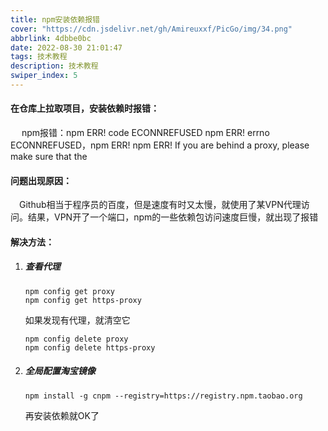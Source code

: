 ```yaml
---
title: npm安装依赖报错
cover: "https://cdn.jsdelivr.net/gh/Amireuxxf/PicGo/img/34.png"
abbrlink: 4dbbe0bc
date: 2022-08-30 21:01:47
tags: 技术教程
description: 技术教程
swiper_index: 5
---
```

#### 在仓库上拉取项目，安装依赖时报错：

&emsp; npm报错：npm ERR! code ECONNREFUSED npm ERR! errno ECONNREFUSED，npm ERR! npm ERR! If you are behind a proxy, please make sure that the

#### 问题出现原因：

&emsp;Github相当于程序员的百度，但是速度有时又太慢，就使用了某VPN代理访问。结果，VPN开了一个端口，npm的一些依赖包访问速度巨慢，就出现了报错

#### 解决方法：

1. ##### 查看代理

   ```
   npm config get proxy
   npm config get https-proxy
   ```

   如果发现有代理，就清空它

    ```
	npm config delete proxy
	npm config delete https-proxy
    ```



2. ##### 全局配置淘宝镜像

   ```
   npm install -g cnpm --registry=https://registry.npm.taobao.org 
   ```

   再安装依赖就OK了

